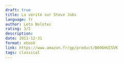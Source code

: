 ```yaml
---
draft: true
title: La vérité sur Steve Jobs
language: fr
author: Leto Nolotec
rating: 3/5
description: 
date: 2011-12-31
format: ebook
link: https://www.amazon.fr/gp/product/B006HUISVK
tags: classical
---
```


<!-- The book was full of spelling mistakes, but the truth was interesting -->